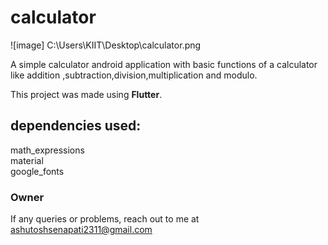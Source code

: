 # calculator
![image]
C:\Users\KIIT\Desktop\calculator.png  

A simple calculator android application with basic functions of a calculator like addition ,subtraction,division,multiplication and modulo.

This project was made using **Flutter**.

## dependencies used:
math_expressions  
material  
google_fonts  

### Owner
If any queries or problems, reach out to me at <ashutoshsenapati2311@gmail.com>



